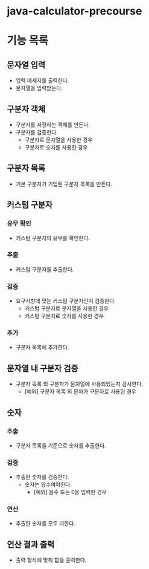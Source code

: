 # java-calculator-precourse

# 기능 목록

## 문자열 입력
- 입력 메세지를 출력한다.
- 문자열을 입력받는다.

## 구분자 객체
- 구분자를 저장하는 객체를 만든다.
- 구분자를 검증한다.
  - 구분자로 문자열을 사용한 경우
  - 구분자로 숫자를 사용한 경우

## 구분자 목록
- 기본 구분자가 기입된 구분자 목록을 만든다.

## 커스텀 구분자
### 유무 확인
- 커스텀 구분자의 유무를 확인한다.

### 추출
- 커스텀 구분자를 추출한다.

### 검증
- 요구사항에 맞는 커스텀 구분자인지 검증한다.
  - 커스텀 구분자로 문자열을 사용한 경우
  - 커스텀 구분자로 숫자를 사용한 경우

### 추가
- 구분자 목록에 추가한다.

## 문자열 내 구분자 검증
- 구분자 목록 외 구분자가 문자열에 사용되었는지 검사한다.
  - [예외] 구분자 목록 외 문자가 구분자로 사용된 경우
  
## 숫자
### 추출
- 구분자 목록을 기준으로 숫자를 추출한다.

### 검증
- 추출한 숫자를 검증한다.
  - 숫자는 양수여야한다.
    - [예외] 음수 또는 0을 입력한 경우

### 연산
- 추출한 숫자를 모두 더한다.

## 연산 결과 출력
- 출력 형식에 맞춰 합을 출력한다.